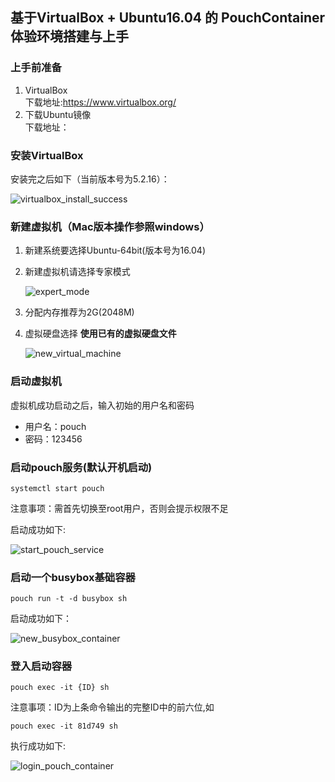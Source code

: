 ## 基于VirtualBox + Ubuntu16.04 的 PouchContainer 体验环境搭建与上手
### 上手前准备
1. VirtualBox </br>
  下载地址:https://www.virtualbox.org/
2. 下载Ubuntu镜像 </br>
  下载地址：
### 安装VirtualBox
安装完之后如下（当前版本号为5.2.16）：

![virtualbox_install_success](https://user-images.githubusercontent.com/16412949/43075642-ee1277c4-8eb3-11e8-8468-e7dd6f89a519.jpg)

### 新建虚拟机（Mac版本操作参照windows）
1. 新建系统要选择Ubuntu-64bit(版本号为16.04)
2. 新建虚拟机请选择专家模式

    ![expert_mode](https://user-images.githubusercontent.com/16412949/43078120-1956fccc-8ebc-11e8-97ee-b634893f0435.jpg)

3. 分配内存推荐为2G(2048M)
4. 虚拟硬盘选择 **使用已有的虚拟硬盘文件** </br>

    ![new_virtual_machine](https://user-images.githubusercontent.com/16412949/43075975-25046d90-8eb5-11e8-8687-c588d2396d21.jpg)

### 启动虚拟机
  虚拟机成功启动之后，输入初始的用户名和密码
  + 用户名：pouch
  + 密码：123456

### 启动pouch服务(默认开机启动)

  ```
  systemctl start pouch
  ```

  注意事项：需首先切换至root用户，否则会提示权限不足

  启动成功如下:

  ![start_pouch_service](https://user-images.githubusercontent.com/16412949/43077720-e7ad3796-8eba-11e8-978a-26be58989c80.PNG)

### 启动一个busybox基础容器

  ```
  pouch run -t -d busybox sh
  ```

  启动成功如下：

  ![new_busybox_container](https://user-images.githubusercontent.com/16412949/43078533-539592b2-8ebd-11e8-8254-66aa56f12775.PNG)

### 登入启动容器

  ```
  pouch exec -it {ID} sh
  ```

  注意事项：ID为上条命令输出的完整ID中的前六位,如

  ```
  pouch exec -it 81d749 sh
  ```

  执行成功如下:

  ![login_pouch_container](https://user-images.githubusercontent.com/16412949/43078850-2ab70938-8ebe-11e8-8c39-bbf9121f7dfb.PNG)
